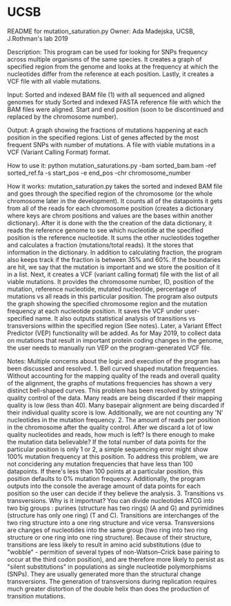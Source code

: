 # UCSB
README for mutation_saturation.py 
Owner: Ada Madejska, UCSB, J.Rothman's lab 2019

Description:
	This program can be used for looking for SNPs frequency across multiple organisms
	of the same species. It creates a graph of specified region from the genome and 
	looks at the frequency at which the nucleotides differ from the reference at each
	position. Lastly, it creates a VCF file with all viable mutations. 

Input:
	Sorted and indexed BAM file (1) with all sequenced and aligned genomes for study
	Sorted and indexed FASTA reference file with which the BAM files were aligned.
	Start and end position (soon to be discontinued and replaced by the chromosome number).

Output:
	A graph showing the fractions of mutations happening at each position in the 
	specified regions.
	List of genes affected by the most frequent SNPs with number of mutations.
	A file with viable mutations in a VCF (Variant Calling Format) format. 

How to use it:
	python mutation_saturations.py -bam sorted_bam.bam -ref sorted_ref.fa -s start_pos
	-e end_pos -chr chromosome_number

How it works:
	mutation_saturation.py takes the sorted and indexed BAM file and goes through 
	the specified region of the chromosome (or the whole chromosome later in the 
	development). It counts all of the datapoints it gets from all of the reads 
	for each chromosome position (creates a dictionary where keys are chrom positions
	and values are the bases within another dictionary).
	After it is done with the the creation of the data dictionary, it reads the 
	reference genome to see which nucleotide at the specified position is 
	the reference nucleotide. It sums the other nucleotides together and 
	calculates a fraction (mutations/total reads). It the stores that information
	in the dictionary. 
	In addition to calculating fraction, the program also keeps track if the 
	fraction is between 35% and 60%. If the boundaries are hit,
	we say that the mutation is important and we store the position of it in a 
	list.
	Next, it creates a VCF (variant calling format) file with the list of all 
	viable mutations. It provides the chromosome number, ID, position of the mutation,
	reference nucleotide, mutated nucleotide, percentage of mutations vs all reads
	in this particular position. 
	The program also outputs the graph showing the specified chromosome region
	and the mutation frequency at each nucleotide position. It saves the VCF under 
	user-specified name. It also outputs statistical analysis of transitions vs 
	transversions within the specified region (See notes). 
	Later, a Variant Effect Predictor (VEP) functionality will be added. 
	As for May 2019, to collect data on mutations that result in important protein 
	coding changes in the genome, the user needs to manually run VEP on the 
	program-generated VCF file. 

Notes:
	Multiple concerns about the logic and execution of the program has been discussed
	and resolved. 
	1. Bell curved shaped mutation frequencies.
		Without accounting for the mapping quality of the reads and overall quality of the alignment,
		the graphs of mutations frequencies has shown a very distinct bell-shaped curves.
		This problem has been resolved by stringent quality control of the data.
		Many reads are being discarded if their mapping quality is low (less than 40).
		Many basepair alignment are being discarded if their individual quality score is low. 
		Additionally, we are not counting any 'N' nucleotides in the mutation frequency.
	2. The amount of reads per position in the chromosome after the quality control.
		After we discard a lot of low quality nucleotides and reads, how much is left? 
		Is there enough to make the mutation data believable? If the total number of data points
		for the particular position is only 1 or 2, a simple sequencing error might show 100% 
		mutation frequency at this position.
		To address this problem, we are not concidering any mutation frequencies that 
		have less than 100 datapoints. If there's less than 100 points at a particular position,
		this position defaults to 0% mutation frequency. 
		Additionally, the program outputs into the console the average amount of data points
		for each position so the user can decide if they believe the analysis. 
	3. Transitions vs transversions. Why is it importnat?
		You can divide nucleotides ATCG into two big groups : purines (structure has two rings) 
		(A and G) and pyrimidines (structure has only one ring) (T and C). Transitions are interchanges
		of the two ring structure into a one ring structure and vice versa. Transversions are 
		changes of nucleotides into the same group (two ring into two ring structure or one ring
		into one ring structure). Because of their structure, transitions are less likely to result 
		in amino acid substitutions (due to "wobble" - permition of  several types of non-Watson–Crick
		 base pairing to occur at the third codon position), and are therefore more likely to persist as 
		"silent substitutions" in populations as single nucleotide polymorphisms (SNPs). They are usually
		generated more than the structural change transversions. 
		The generation of transversions during replication requires much greater distortion of
		the double helix than does the production of transition mutations.

